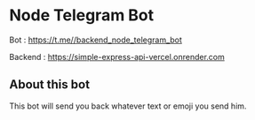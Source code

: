 # Node Telegram Bot

Bot : https://t.me//backend_node_telegram_bot 

Backend : https://simple-express-api-vercel.onrender.com 

## About this bot

This bot will send you back whatever text or emoji you send him.
